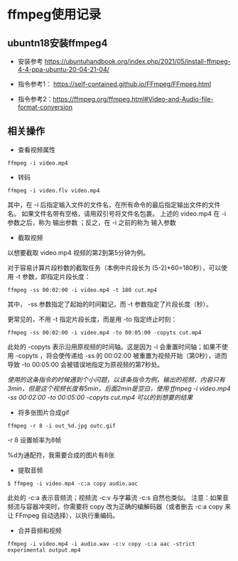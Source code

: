 # ffmpeg使用记录

## ubuntn18安装ffmpeg4

- 安装参考 https://ubuntuhandbook.org/index.php/2021/05/install-ffmpeg-4-4-ppa-ubuntu-20-04-21-04/

- 指令参考1： https://self-contained.github.io/FFmpeg/FFmpeg.html
- 指令参考2：https://ffmpeg.org/ffmpeg.html#Video-and-Audio-file-format-conversion


## 相关操作

- 查看视频属性

```shell
ffmpeg -i video.mp4
```
- 转码

```shell
ffmpeg -i video.flv video.mp4
```
其中，在 -i 后指定输入文件的文件名，在所有命令的最后指定输出文件的文件名。 如果文件名带有空格，请用双引号将文件名包裹。 上述的 video.mp4 在 -i 参数之后，称为 输出参数 ；反之，在 -i 之前的称为 输入参数

- 截取视频

以想要截取 video.mp4 视频的第2到第5分钟为例。

对于容易计算片段秒数的截取任务（本例中片段长为 (5-2)*60=180秒），可以使用 -t 参数，即指定片段长度：
```shell
ffmpeg -ss 00:02:00 -i video.mp4 -t 180 cut.mp4
```

其中， -ss 参数指定了起始的时间戳记，而 -t 参数指定了片段长度（秒）。

更常见的，不用 -t 指定片段长度，而是用 -to 指定终止时刻：

```shell
ffmpeg -ss 00:02:00 -i video.mp4 -to 00:05:00 -copyts cut.mp4
```

此处的 -copyts 表示沿用原视频的时间轴。这是因为 -i 会重置时间轴；如果不使用 -copyts ，将会使传递给 -ss 的 00:02:00 被重置为视频开始（第0秒），进而导致 -to 00:05:00 会被错误地指定为原视频的第7秒处。

*使用的这条指令的时候遇到个小问题，以该条指令为例，输出的视频，内容只有3min，但是这个视频长度有5min，后面2min是空白，使用 ffmpeg -i video.mp4 -ss 00:02:00 -to 00:05:00 -copyts cut.mp4 可以的到想要的结果*
- 将多张图片合成gif

```shell
ffmpeg -r 8 -i out_%d.jpg outc.gif
```

 -r 8 设置帧率为8帧
 
 %d为通配符，我需要合成的图片有8张

 - 提取音频

```shell
$ ffmpeg -i video.mp4 -c:a copy audio.aac
```
此处的 -c:a 表示音频流；视频流 -c:v 与字幕流 -c:s 自然也类似。 注意：如果音频流与容器冲突时，你需要将 copy 改为正确的编解码器（或者删去 -c:a copy 来让 FFmpeg 自动选择），以执行重编码。

- 合并音频和视频

```shell
ffmpeg -i video.mp4 -i audio.wav -c:v copy -c:a aac -strict experimental output.mp4
```

